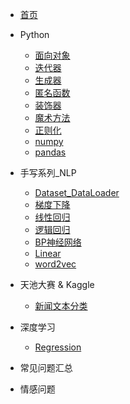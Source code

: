 <!-- _sidebar.md -->
* [首页](README.md)

* Python
  * [面向对象](Python/面向对象.md)
  * [迭代器](Python/迭代器.md)
  * [生成器](Python/生成器.md)
  * [匿名函数](Python/匿名函数.md)
  * [装饰器](Python/装饰器.md)
  * [魔术方法](Python/魔术方法.md)
  * [正则化](Python/正则化.md)
  * [numpy](Python/numpy.md)
  * [pandas](Python/pandas.md)

* 手写系列_NLP
  * [Dataset_DataLoader](手写系列_NLP/01dataset_dataloader/dataset_dataloader.md)
  * [梯度下降](手写系列_NLP/02梯度下降/梯度下降.md)
  * [线性回归](手写系列_NLP/03线性回归/线性回归.md)
  * [逻辑回归](手写系列_NLP/04逻辑回归/逻辑回归.md)
  * [BP神经网络](手写系列_NLP/05BP神经网络/BP神经网络.md)
  * [Linear](手写系列_NLP/06Linear/Linear.md)
  * [word2vec](手写系列_NLP/07word2vec/Word2Vec.md)

* 天池大赛 & Kaggle
  * [新闻文本分类](天池大赛/新闻文本分类.md)

* 深度学习
  * [Regression](深度学习/01Regression/Regression.md)

* 常见问题汇总

* 情感问题
